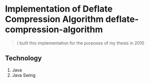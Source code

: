 # Implementation of Deflate Compression Algorithm deflate-compression-algorithm

> I built this implementation for the purposes of my thesis in 2010

## Technology
1. Java
2. Java Swing
